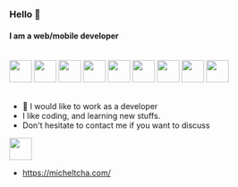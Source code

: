 ### Hello 👋

#### I am a web/mobile developer

<br />


<div style="padding-: 5rem">
<img width="40px" src="https://cdn.jsdelivr.net/gh/devicons/devicon/icons/html5/html5-original.svg" />
<img width="40px" src="https://cdn.jsdelivr.net/gh/devicons/devicon/icons/css3/css3-original.svg" />
<img width="40px" src="https://cdn.jsdelivr.net/gh/devicons/devicon/icons/javascript/javascript-original.svg" />
<img width="40px" src="https://cdn.jsdelivr.net/gh/devicons/devicon/icons/react/react-original.svg" />
<img width="40px" src="https://cdn.jsdelivr.net/gh/devicons/devicon/icons/nextjs/nextjs-original.svg" />
<img width="40px" src="https://cdn.jsdelivr.net/gh/devicons/devicon/icons/typescript/typescript-original.svg" />
<img width="40px" src="https://cdn.jsdelivr.net/gh/devicons/devicon/icons/tailwindcss/tailwindcss-plain.svg" />
<img width="40px" src="https://cdn.jsdelivr.net/gh/devicons/devicon/icons/express/express-original.svg" />
<img width="40px" src="https://cdn.jsdelivr.net/gh/devicons/devicon/icons/mongodb/mongodb-original-wordmark.svg" />
          
</div>

<br />

- 🔭 I would like to work as a developer
- I like coding, and learning new stuffs. <br />
- Don't hesitate to contact me if you want to discuss

<a href='https://www.linkedin.com/in/michel-tcha-9b9785222/'><img width="40px" src="https://cdn.jsdelivr.net/gh/devicons/devicon/icons/linkedin/linkedin-original.svg" /></a>

- https://micheltcha.com/
